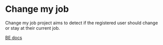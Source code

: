 # Change my job
Change my job project aims to detect if the registered user should change or stay at their current job.

[BE docs](/BE/README.md)
